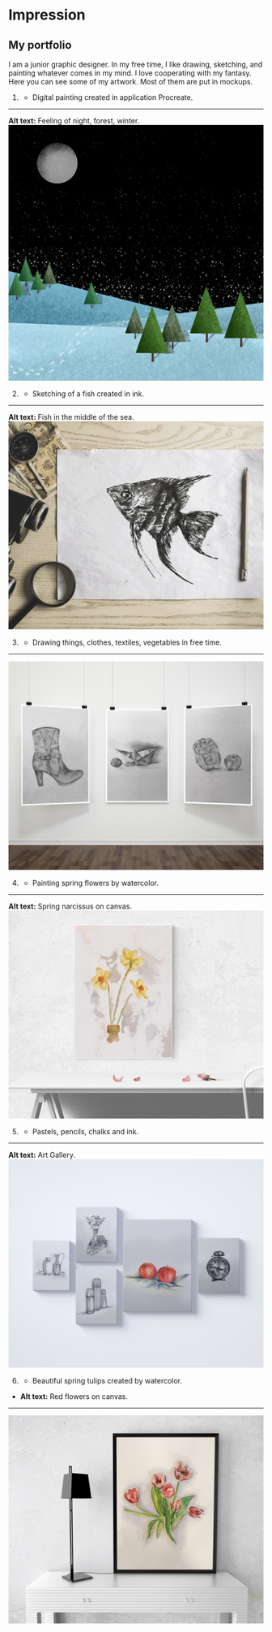 # Impression

## My portfolio

I am a junior graphic designer. In my free time, I like drawing, sketching, and painting whatever comes in my mind. I love cooperating with my fantasy. Here you can see some of my artwork. Most of them are put in mockups.

1. - Digital painting created in application Procreate.
---
**Alt text:** Feeling of night, forest, winter. 
![image](02-impression/img/1.jpg)

2. - Sketching of a fish created in ink.
---
**Alt text:** Fish in the middle of the sea.
![image](02.md/img/2.jpg)

3. - Drawing things, clothes, textiles, vegetables in free time.
---
![image](00-composition/img/3.jpg)

4. - Painting spring flowers by watercolor.
---
**Alt text:** Spring narcissus on canvas.
![image](00-composition/img/4.jpg)

5. - Pastels, pencils, chalks and ink.
---
**Alt text:** Art Gallery.
![image](00-composition/img/5.jpg)

6. - Beautiful spring tulips created by watercolor.
- **Alt text:** Red flowers on canvas.
---
![image](00-composition/img/6.jpg)

